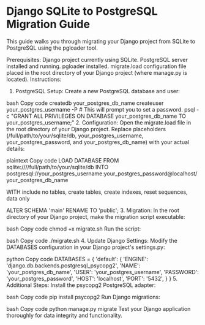 # Django SQLite to PostgreSQL Migration Guide
This guide walks you through migrating your Django project from SQLite to PostgreSQL using the pgloader tool.

Prerequisites:
Django project currently using SQLite.
PostgreSQL server installed and running.
pgloader installed.
migrate.load configuration file placed in the root directory of your Django project (where manage.py is located).
Instructions:
1. PostgreSQL Setup:
Create a new PostgreSQL database and user:

bash
Copy code
createdb your_postgres_db_name
createuser your_postgres_username -P  # This will prompt you to set a password.
psql -c "GRANT ALL PRIVILEGES ON DATABASE your_postgres_db_name TO your_postgres_username;"
2. Configuration:
Open the migrate.load file in the root directory of your Django project. Replace placeholders (/full/path/to/your/sqlite/db, your_postgres_username, your_postgres_password, and your_postgres_db_name) with your actual details:

plaintext
Copy code
LOAD DATABASE
     FROM sqlite:////full/path/to/your/sqlite/db
     INTO postgresql://your_postgres_username:your_postgres_password@localhost/your_postgres_db_name

WITH include no tables,
     create tables,
     create indexes,
     reset sequences,
     data only

ALTER SCHEMA 'main' RENAME TO 'public';
3. Migration:
In the root directory of your Django project, make the migration script executable:

bash
Copy code
chmod +x migrate.sh
Run the script:

bash
Copy code
./migrate.sh
4. Update Django Settings:
Modify the DATABASES configuration in your Django project's settings.py:

python
Copy code
DATABASES = {
    'default': {
        'ENGINE': 'django.db.backends.postgresql_psycopg2',
        'NAME': 'your_postgres_db_name',
        'USER': 'your_postgres_username',
        'PASSWORD': 'your_postgres_password',
        'HOST': 'localhost',
        'PORT': '5432',
    }
}
5. Additional Steps:
Install the psycopg2 PostgreSQL adapter:

bash
Copy code
pip install psycopg2
Run Django migrations:

bash
Copy code
python manage.py migrate
Test your Django application thoroughly for data integrity and functionality.

